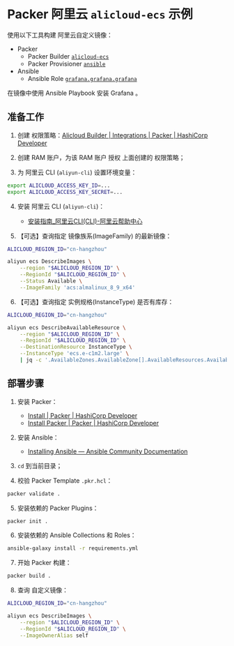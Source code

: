 
# Packer 阿里云 `alicloud-ecs` 示例

使用以下工具构建 阿里云自定义镜像：

- Packer
    - Packer Builder [`alicloud-ecs`](https://github.com/hashicorp/packer-plugin-alicloud)
    - Packer Provisioner [`ansible`](https://github.com/hashicorp/packer-plugin-ansible)
- Ansible
    - Ansible Role [`grafana.grafana.grafana`](https://github.com/grafana/grafana-ansible-collection)

在镜像中使用 Ansible Playbook 安装 Grafana 。

## 准备工作

1. 创建 权限策略：[Alicloud Builder | Integrations | Packer | HashiCorp Developer](https://developer.hashicorp.com/packer/integrations/hashicorp/alicloud/latest/components/builder/alicloud-ecs#alicloud-ram-permission)

2. 创建 RAM 账户，为该 RAM 账户 授权 上面创建的 权限策略；

3. 为 阿里云 CLI (`aliyun-cli`) 设置环境变量：

```bash
export ALICLOUD_ACCESS_KEY_ID=...
export ALICLOUD_ACCESS_KEY_SECRET=...
```

4. 安装 阿里云 CLI (`aliyun-cli`)：
    - [安装指南_阿里云CLI(CLI)-阿里云帮助中心](https://help.aliyun.com/zh/cli/installation-guide/)

5. 【可选】查询指定 镜像族系(ImageFamily) 的最新镜像：

```bash
ALICLOUD_REGION_ID="cn-hangzhou"

aliyun ecs DescribeImages \
    --region "$ALICLOUD_REGION_ID" \
    --RegionId "$ALICLOUD_REGION_ID" \
    --Status Available \
    --ImageFamily 'acs:almalinux_8_9_x64'
```

6. 【可选】查询指定 实例规格(InstanceType) 是否有库存：

```bash
ALICLOUD_REGION_ID="cn-hangzhou"

aliyun ecs DescribeAvailableResource \
    --region "$ALICLOUD_REGION_ID" \
    --RegionId "$ALICLOUD_REGION_ID" \
    --DestinationResource InstanceType \
    --InstanceType 'ecs.e-c1m2.large' \
    | jq -c '.AvailableZones.AvailableZone[].AvailableResources.AvailableResource[].SupportedResources'
```

## 部署步骤

1. 安装 Packer：
    - [Install | Packer | HashiCorp Developer](https://developer.hashicorp.com/packer/install)
    - [Install Packer | Packer | HashiCorp Developer](https://developer.hashicorp.com/packer/tutorials/docker-get-started/get-started-install-cli)

2. 安装 Ansible：
    - [Installing Ansible — Ansible Community Documentation](https://docs.ansible.com/ansible/latest/installation_guide/intro_installation.html)

3. `cd` 到当前目录；

4. 校验 Packer Template `.pkr.hcl`：

```bash
packer validate .
```

5. 安装依赖的 Packer Plugins：

```bash
packer init .
```

6. 安装依赖的 Ansible Collections 和 Roles：

```bash
ansible-galaxy install -r requirements.yml
```

7. 开始 Packer 构建：

```bash
packer build .
```

8. 查询 自定义镜像：

```bash
ALICLOUD_REGION_ID="cn-hangzhou"

aliyun ecs DescribeImages \
    --region "$ALICLOUD_REGION_ID" \
    --RegionId "$ALICLOUD_REGION_ID" \
    --ImageOwnerAlias self
```
